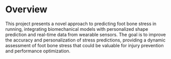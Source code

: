 # Overview
This project presents a novel approach to predicting foot bone stress in running, integrating biomechanical models with personalized shape prediction and real-time data from wearable sensors. The goal is to improve the accuracy and personalization of stress predictions, providing a dynamic assessment of foot bone stress that could be valuable for injury prevention and performance optimization.
